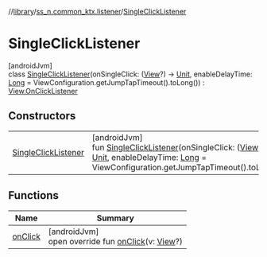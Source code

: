 //[library](../../../index.md)/[ss_n.common_ktx.listener](../index.md)/[SingleClickListener](index.md)

# SingleClickListener

[androidJvm]\
class [SingleClickListener](index.md)(onSingleClick: ([View](https://developer.android.com/reference/kotlin/android/view/View.html)?) -&gt; [Unit](https://kotlinlang.org/api/latest/jvm/stdlib/kotlin/-unit/index.html), enableDelayTime: [Long](https://kotlinlang.org/api/latest/jvm/stdlib/kotlin/-long/index.html) = ViewConfiguration.getJumpTapTimeout().toLong()) : [View.OnClickListener](https://developer.android.com/reference/kotlin/android/view/View.OnClickListener.html)

## Constructors

| | |
|---|---|
| [SingleClickListener](-single-click-listener.md) | [androidJvm]<br>fun [SingleClickListener](-single-click-listener.md)(onSingleClick: ([View](https://developer.android.com/reference/kotlin/android/view/View.html)?) -&gt; [Unit](https://kotlinlang.org/api/latest/jvm/stdlib/kotlin/-unit/index.html), enableDelayTime: [Long](https://kotlinlang.org/api/latest/jvm/stdlib/kotlin/-long/index.html) = ViewConfiguration.getJumpTapTimeout().toLong()) |

## Functions

| Name | Summary |
|---|---|
| [onClick](on-click.md) | [androidJvm]<br>open override fun [onClick](on-click.md)(v: [View](https://developer.android.com/reference/kotlin/android/view/View.html)?) |
